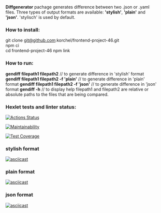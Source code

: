 **Diffgenerator** pachage generates difference between two .json or .yaml files. Three types of output formats are available:
**'stylish'**, **'plain'** and **'json'**. 'stylisch' is used by default. 

### How to install:  
git clone git@github.com:korchel/frontend-project-46.git  
npm ci  
cd frontend-project-46
npm link

### How to run:  
**gendiff filepath1 filepath2** // to generate difference in 'stylish' format
**gendiff filepath1 filepath2 -f 'plain'** // to generate difference in 'plain' format
**gendiff filepath1 filepath2 -f 'json'** // to generate difference in 'json' format
**gendiff -h** // to display help
filepath1 and filepath2 are relative or absolute paths to the files that are being compared. 

### Hexlet tests and linter status:
[![Actions Status](https://github.com/korchel/frontend-project-46/workflows/hexlet-check/badge.svg)](https://github.com/korchel/frontend-project-46/actions)

[![Maintainability](https://api.codeclimate.com/v1/badges/ce03d657c154cbe146a7/maintainability)](https://codeclimate.com/github/korchel/frontend-project-46/maintainability)

[![Test Coverage](https://api.codeclimate.com/v1/badges/ce03d657c154cbe146a7/test_coverage)](https://codeclimate.com/github/korchel/frontend-project-46/test_coverage)


### stylish format
[![asciicast](https://asciinema.org/a/F6tmqKx0w1oNPXR36wpdkZmZb.svg)](https://asciinema.org/a/F6tmqKx0w1oNPXR36wpdkZmZb)

### plain format
[![asciicast](https://asciinema.org/a/KgtpRnlNYnwFhklZkv3srLWqA.svg)](https://asciinema.org/a/KgtpRnlNYnwFhklZkv3srLWqA)

### json format
[![asciicast](https://asciinema.org/a/ElLS4YamWglkHseYDiY6g3q5g.svg)](https://asciinema.org/a/ElLS4YamWglkHseYDiY6g3q5g)